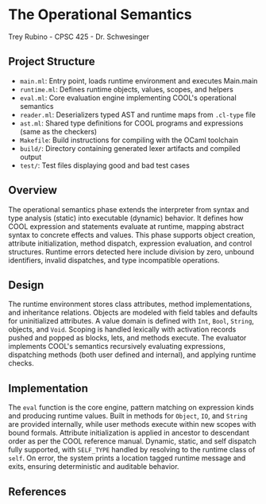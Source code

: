 # The Operational Semantics 
Trey Rubino - 
CPSC 425 -
Dr. Schwesinger

## Project Structure
- `main.ml`: Entry point, loads runtime environment and executes Main.main
- `runtime.ml`: Defines runtime objects, values, scopes, and helpers
- `eval.ml`: Core evaluation engine implementing COOL's operational semantics
- `reader.ml`: Deserializers typed AST and runtime maps from `.cl-type` file
- `ast.ml`: Shared type definitions for COOL programs and expressions (same as the checkers)
- `Makefile`: Build instructions for compiling with the OCaml toolchain  
- `build/`: Directory containing generated lexer artifacts and compiled output  
- `test/`: Test files displaying good and bad test cases

## Overview
The operational semantics phase extends the interpreter from syntax and type analysis (static) into executable (dynamic)
behavior. It defines how COOL expression and statements evaluate at runtime, mapping abstract syntax to concrete effects and
values. This phase supports object creation, attribute initialization, method dispatch, expression evaluation, and control
structures. Runtime errors detected here include division by zero, unbound identifiers, invalid dispatches, and type
incompatible operations.

## Design
The runtime environment stores class attributes, method implementations, and inheritance relations. Objects are
modeled with field tables and defaults for uninitialized attributes. A value domain is defined with `Int`, `Bool`,
`String`, objects, and `Void`. Scoping is handled lexically with activation records pushed and popped as blocks,
lets, and methods execute. The evaluator implements COOL's semantics recursively evaluating expressions, dispatching
methods (both user defined and internal), and applying runtime checks.

## Implementation
The `eval` function is the core engine, pattern matching on expression kinds and producing runtime values. Built in
methods for `Object`, `IO`, and `String` are provided internally, while user methods execute within new scopes with bound
formals. Attribute initialization is applied in ancestor to descendant order as per the COOL reference manual. Dynamic,
static, and self dispatch fully supported, with `SELF_TYPE` handled by resolving to the runtime class of `self`. On error, 
the system prints a location tagged runtime message and exits, ensuring deterministic and auditable behavior.

## References

